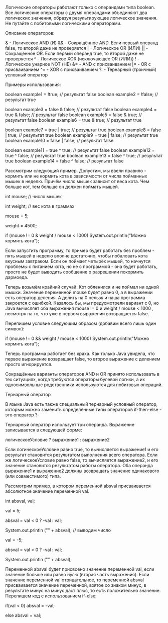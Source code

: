 Логические операторы работают только с операндами типа boolean. Все логические операторы с двумя операндами объединяют два логических значения, образуя результирующее логическое значения. Не путайте с побитовыми логическими операторами.


Описание операторов:

& - Логическое AND (И)
&& - Сокращённое AND. Если первый операнд false, то второй даже не проверяется
| - Логическое OR (ИЛИ)
|| - Сокращённое OR. Если первый операнд true, то второй даже не проверяется
^ - Логическое XOR (исключающее OR (ИЛИ))
! - Логическое унарное NOT (НЕ)
&= - AND с присваиванием
|= - OR с присваиванием
^= - XOR с присваиванием
?: - Тернарный (троичный) условный оператор


Примеры использования:

boolean example1 = !true;                // результат false
boolean example2 = !false;               // результат true

boolean example3 = false & false;        // результат false
boolean example4 = true & false;         // результат false
boolean example5 = false & true;         // результат false
boolean example6 = true & true;          // результат true

boolean example7 = true | true;          // результат true
boolean example8 = false | true;         // результат true
boolean example9 = true | false;         // результат true
boolean example10 = false | false;       // результат false

boolean example11 = true ^ true;         // результат false
boolean example12 = true ^ false;        // результат true
boolean example13 = false ^ true;        // результат true
boolean example14 = false ^ false;       // результат false



Рассмотрим следующий пример. Допустим, мы ввели правило - кормить или не кормить кота в зависимости от числа пойманных мышек в неделю. Причём число мышек зависит от веса кота. Чем больше кот, тем больше он должен поймать мышей.

 

int mouse;      // число мышек

int weight;     // вес кота в граммах

mouse = 5;

weight = 4500;

 
if (mouse != 0 & weight / mouse < 1000) System.out.println("Можно кормить кота");


Если запустить программу, то пример будет работать без проблем - пять мышей в неделю вполне достаточно, чтобы побаловать кота вкусным завтраком. Если он поймает четырёх мышей, то начнутся проблемы с питанием кота, но не с программой - она будет работать, просто не будет выводить сообщение о разрешении покормить дармоеда.

Теперь возьмём крайний случай. Кот обленился и не поймал ни одной мышки. Значение переменной mouse будет равно 0, а в выражении есть оператор деления. А делить на 0 нельзя и наша программа закроется с ошибкой. Казалось бы, мы предусмотрели вариант с 0, но Java вычисляет оба выражения mouse != 0 и weight / mouse < 1000 , несмотря на то, что уже в первом выражении возвращается false.

Перепишем условие следующим образом (добавим всего лишь один символ):

if (mouse != 0 && weight / mouse < 1000) System.out.println("Можно кормить кота");

Теперь программа работает без краха. Как только Java увидела, что первое выражение возвращает false, то второе выражение с делением просто игнорируется.

Сокращённые варианты операторов AND и OR принято использовать в тех ситуациях, когда требуются операторы булевой логики, а их односимвольные родственники используются для побитовых операций.


Тернарный оператор

В языке Java есть также специальный тернарный условный оператор, которым можно заменить определённые типы операторов if-then-else - это оператор ?:

Тернарный оператор использует три операнда. Выражение записывается в следующей форме:

логическоеУсловие ? выражение1 : выражение2

Если логическоеУсловие равно true, то вычисляется выражение1 и его результат становится результатом выполнения всего оператора. Если же логическоеУсловие равно false, то вычисляется выражение2, и его значение становится результатом работы оператора. Оба операнда выражение1 и выражение2 должны возвращать значение одинакового (или совместимого) типа.

Рассмотрим пример, в котором переменной absval присваивается абсолютное значение переменной val.

int absval, val;

val = 5;

absval = val < 0 ? -val : val;

System.out.println ("" + absval);       // выводим число

val = -5;

absval = val < 0 ? -val : val;

System.out.println ("" + absval);

Переменной absval будет присвоено значение переменной val, если значение больше или равно нулю (вторая часть выражения). Если значение переменной val отрицательное, то переменной absval присваивается значение переменной, взятое со знаком минус, в результате минус на минус даст плюс, то есть положительно значение. Перепишем код с использованием if-else:

if(val < 0) absval = -val;

else absval = val;
